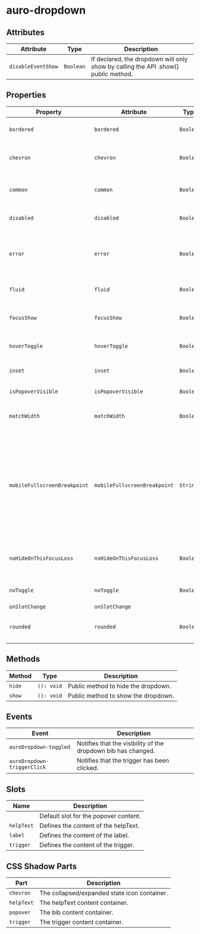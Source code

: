 # auro-dropdown

## Attributes

| Attribute          | Type        | Description                                      |
|--------------------|-------------|--------------------------------------------------|
| `disableEventShow` | ` Boolean ` | If declared, the dropdown will only show by calling the API .show() public method. |

## Properties

| Property                     | Attribute                    | Type        | Default | Description                                      |
|------------------------------|------------------------------|-------------|---------|--------------------------------------------------|
| `bordered`                   | `bordered`                   | ` Boolean ` |         | If declared, applies a border around the trigger slot. |
| `chevron`                    | `chevron`                    | ` Boolean ` |         | If declared, the dropdown displays an display state chevron on the right. |
| `common`                     | `common`                     | ` Boolean ` |         | If declared, the dropdown will be styled with the common theme. |
| `disabled`                   | `disabled`                   | ` Boolean ` |         | If declared, the dropdown is not interactive.    |
| `error`                      | `error`                      | ` Boolean ` |         | If declared in combination with `bordered` property or `helpText` slot content, will apply red color to both. |
| `fluid`                      | `fluid`                      | `Boolean`   |         | Makes the trigger to be full width of its parent container |
| `focusShow`                  | `focusShow`                  | ` Boolean ` |         | if declared, the bib will display when focus is applied to the trigger. |
| `hoverToggle`                | `hoverToggle`                | ` Boolean ` |         | if declared, the trigger will toggle the big on mouseover/mouseout. |
| `inset`                      | `inset`                      | ` Boolean ` |         | If declared, will apply padding around trigger slot content. |
| `isPopoverVisible`           | `isPopoverVisible`           | ` Boolean ` | false   | If true, the dropdown bib is displayed.          |
| `matchWidth`                 | `matchWidth`                 | ` Boolean ` | false   | If declared, the popover and trigger will be set to the same width. |
| `mobileFullscreenBreakpoint` | `mobileFullscreenBreakpoint` | ` String `  |         | Defines the screen size breakpoint (`lg`, `md`, `sm`, or `xs`) at which the dropdown switches to fullscreen mode on mobile. When expanded, the dropdown will automatically display in fullscreen mode if the screen size is equal to or smaller than the selected breakpoint. |
| `noHideOnThisFocusLoss`      | `noHideOnThisFocusLoss`      | ` Boolean ` | false   | If declared, the dropdown will not hide when moving focus outside the element. |
| `noToggle`                   | `noToggle`                   | ` Boolean ` |         | If declared, the trigger will only show the dropdown bib. |
| `onSlotChange`               | `onSlotChange`               |             |         |                                                  |
| `rounded`                    | `rounded`                    | ` Boolean ` |         | If declared, will apply border-radius to trigger and default slots. |

## Methods

| Method | Type       | Description                         |
|--------|------------|-------------------------------------|
| `hide` | `(): void` | Public method to hide the dropdown. |
| `show` | `(): void` | Public method to show the dropdown. |

## Events

| Event                       | Description                                      |
|-----------------------------|--------------------------------------------------|
| `auroDropdown-toggled`      | Notifies that the visibility of the dropdown bib has changed. |
| `auroDropdown-triggerClick` | Notifies that the trigger has been clicked.      |

## Slots

| Name       | Description                           |
|------------|---------------------------------------|
|            | Default slot for the popover content. |
| `helpText` | Defines the content of the helpText.  |
| `label`    | Defines the content of the label.     |
| `trigger`  | Defines the content of the trigger.   |

## CSS Shadow Parts

| Part       | Description                                  |
|------------|----------------------------------------------|
| `chevron`  | The collapsed/expanded state icon container. |
| `helpText` | The helpText content container.              |
| `popover`  | The bib content container.                   |
| `trigger`  | The trigger content container.               |

